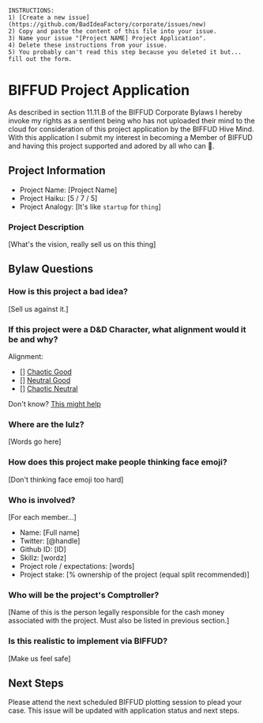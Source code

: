 ```
INSTRUCTIONS:
1) [Create a new issue](https://github.com/BadIdeaFactory/corporate/issues/new)
2) Copy and paste the content of this file into your issue.
3) Name your issue "[Project NAME] Project Application".
4) Delete these instructions from your issue.
5) You probably can't read this step because you deleted it but... fill out the form.
```

# BIFFUD Project Application
As described in section 11.11.B of the BIFFUD Corporate Bylaws I hereby invoke
my rights as a sentient being who has not uploaded their mind to the cloud for consideration of this project application by the BIFFUD Hive Mind.  With this
application I submit my interest in becoming a Member of BIFFUD and having this
project supported and adored by all who can 🤔.

## Project Information
- Project Name: [Project Name]
- Project Haiku: [5 / 7 / 5]
- Project Analogy: [It's like `startup` for `thing`]

### Project Description
[What's the vision, really sell us on this thing]

## Bylaw Questions

### How is this project a bad idea?
[Sell us against it.]

### If this project were a D&D Character, what alignment would it be and why?
Alignment:
- [] [Chaotic Good](http://easydamus.com/chaoticgood.html)
- [] [Neutral Good](http://easydamus.com/neutralgood.html)
- [] [Chaotic Neutral](http://easydamus.com/chaoticneutral.html)

Don't know? [This might help](https://www.google.com/search?q=D%26D+alignment+tables)

### Where are the lulz?
[Words go here]

### How does this project make people thinking face emoji?
[Don't thinking face emoji too hard]

### Who is involved?
[For each member...]
- Name: [Full name]
- Twitter: [@handle]
- Github ID: [ID]
- Skillz: [wordz]
- Project role / expectations: [words]
- Project stake: [% ownership of the project (equal split recommended)]

### Who will be the project's Comptroller?
[Name of this is the person legally responsible for the cash money associated
with the project.  Must also be listed in previous section.]

### Is this realistic to implement via BIFFUD?
[Make us feel safe]

## Next Steps
Please attend the next scheduled BIFFUD plotting session to plead your case.
This issue will be updated with application status and next steps.
